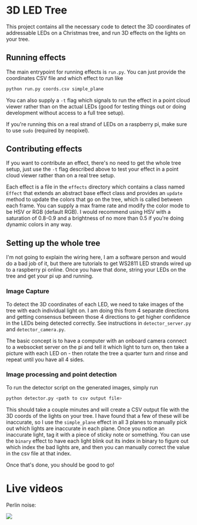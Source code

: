 # 3D LED Tree
This project contains all the necessary code to detect the 3D coordinates of
addressable LEDs on a Christmas tree, and run 3D effects on the lights on your tree.

## Running effects
The main entrypoint for running effects is `run.py`. You can just provide the
coordinates CSV file and which effect to run like

```bash
python run.py coords.csv simple_plane
```

You can also supply a `-t` flag which signals to run the effect in a point cloud
viewer rather than on the actual LEDs (good for testing things out or doing
development without access to a full tree setup).

If you're running this on a real strand of LEDs on a raspberry pi, make sure to use
`sudo` (required by neopixel).

## Contributing effects
If you want to contribute an effect, there's no need to get the whole tree setup,
just use the `-t` flag described above to test your effect in a point cloud viewer
rather than on a real tree setup.

Each effect is a file in the `effects` directory which contains a class named `Effect`
that extends an abstract base effect class and provides an `update` method to update
the colors that go on the tree, which is called between each frame. You can supply a
max frame rate and modify the color mode to be HSV or RGB (default RGB). I would
recommend using HSV with a saturation of 0.8-0.9 and a brightness of no more than 0.5
if you're doing dynamic colors in any way.


## Setting up the whole tree
I'm not going to explain the wiring here, I am a software person and would do a bad
job of it, but there are tutorials to get WS2811 LED strands wired up to a raspberry
pi online. Once you have that done, string your LEDs on the tree and get your pi
up and running.

### Image Capture
To detect the 3D coordinates of each LED, we need to take images of the tree with
each individual light on. I am doing this from 4 separate directions and getting
consensus between those 4 directions to get higher confidence in the LEDs being
detected correctly. See instructions in `detector_server.py` and `detector_camera.py`.

The basic concept is to have a computer with an onboard camera connect to a websocket
server on the pi and tell it which light to turn on, then take a picture with each LED
on - then rotate the tree a quarter turn and rinse and repeat until you have all 4
sides.

### Image processing and point detection
To run the detector script on the generated images, simply run

```bash
python detector.py <path to csv output file>
```

This should take a couple minutes and will create a CSV output file with the 3D coords
of the lights on your tree. I have found that a few of these will be inaccurate, so
I use the `simple_plane` effect in all 3 planes to manually pick out which lights are
inaccurate in each plane. Once you notice an inaccurate light, tag it with a piece
of sticky note or something. You can use the `binary` effect to have each light
blink out its index in binary to figure out which index the bad lights are, and then
you can manually correct the value in the csv file at that index.

Once that's done, you should be good to go!

# Live videos

Perlin noise:

<a href="https://drive.google.com/uc?export=download&id=1kCHi-PUhB6r8DEIrgCr12qjl-Enfwtjs"><img src="https://drive.google.com/uc?export=download&id=1kCHi-PUhB6r8DEIrgCr12qjl-Enfwtjs"></a>


